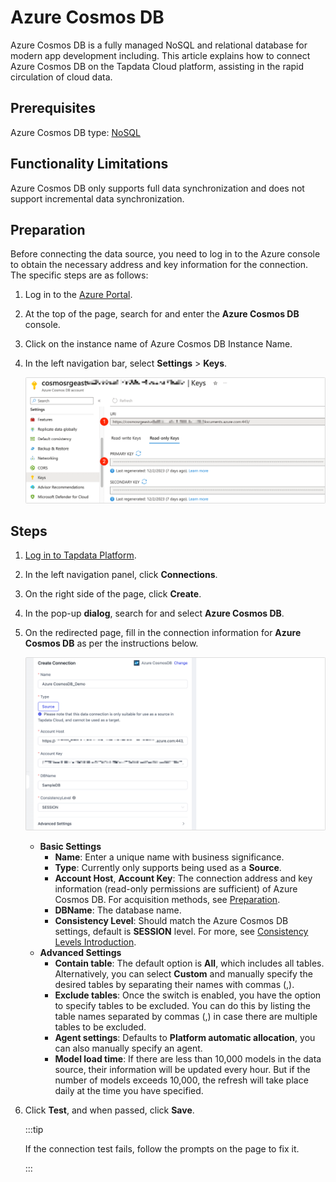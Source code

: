 # Azure Cosmos DB

Azure Cosmos DB is a fully managed NoSQL and relational database for modern app development including. This article explains how to connect Azure Cosmos DB on the Tapdata Cloud platform, assisting in the rapid circulation of cloud data.

## Prerequisites

Azure Cosmos DB type: [NoSQL](https://learn.microsoft.com/en-us/azure/cosmos-db/distributed-nosql)

## Functionality Limitations

Azure Cosmos DB only supports full data synchronization and does not support incremental data synchronization.

## Preparation

Before connecting the data source, you need to log in to the Azure console to obtain the necessary address and key information for the connection. The specific steps are as follows:

1. Log in to the [Azure Portal](https://portal.azure.com/).

2. At the top of the page, search for and enter the **Azure Cosmos DB** console.

3. Click on the instance name of Azure Cosmos DB <span id="azure-cosmosdb-keys">Instance Name</span>.

4. In the left navigation bar, select **Settings** > **Keys**.

   ![Keys Page](../../images/azure_cosmosdb_keys.png)

## Steps

1. [Log in to Tapdata Platform](../../user-guide/log-in.md).

2. In the left navigation panel, click **Connections**.

3. On the right side of the page, click **Create**.

4. In the pop-up **dialog**, search for and select **Azure Cosmos DB**.

5. On the redirected page, fill in the connection information for **Azure Cosmos DB** as per the instructions below.

   ![Connect Azure Cosmos DB](../../images/connect_azure_cosmos_db.png)

   * **Basic Settings**
     * **Name**: Enter a unique name with business significance.
     * **Type**: Currently only supports being used as a **Source**.
     * **Account Host**, **Account Key**: The connection address and key information (read-only permissions are sufficient) of Azure Cosmos DB. For acquisition methods, see [Preparation](#azure-cosmosdb-keys).
     * **DBName**: The database name.
     * **Consistency Level**: Should match the Azure Cosmos DB settings, default is **SESSION** level. For more, see [Consistency Levels Introduction](https://learn.microsoft.com/en-us/azure/cosmos-db/consistency-levels?WT.mc_id=Portal-Microsoft_Azure_DocumentDB#session).
   * **Advanced Settings**
     * **Contain table**: The default option is **All**, which includes all tables. Alternatively, you can select **Custom** and manually specify the desired tables by separating their names with commas (,).
     * **Exclude tables**: Once the switch is enabled, you have the option to specify tables to be excluded. You can do this by listing the table names separated by commas (,) in case there are multiple tables to be excluded.
     * **Agent settings**: Defaults to **Platform automatic allocation**, you can also manually specify an agent.
     * **Model load time**: If there are less than 10,000 models in the data source, their information will be updated every hour. But if the number of models exceeds 10,000, the refresh will take place daily at the time you have specified.

6. Click **Test**, and when passed, click **Save**.

   :::tip

   If the connection test fails, follow the prompts on the page to fix it.

   :::